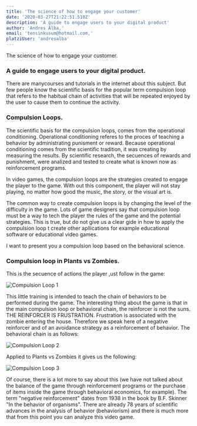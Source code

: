 ```yaml
---
title: 'The science of how to engage your customer'
date: '2020-03-27T21:22:51.510Z'
description: 'A guide to engage users to your digital product'
author: 'Andres Alba,'
email: 'tensinkusum@hotmail.com,'
platziUser: 'andresalba'
---
```


The science of how to engage your customer. 

### A guide to engage users to your digital product.     

There are manycourses and tutorials in the internet about this subject. But few people know the scientific basis for the popular term compulsion loop that refers to the habitual chain of activities that will be repeated enjoyed by the user to cause them to continue the activity. 

### Compulsion Loops.  
      
The scientific basis for the compulsion loops, comes from the operational conditioning. Operational conditioning referes to the proces of teaching a behavior by administrating punisment or reward. Because operational conditioning comes from the scientific tradition, it was creating by measuring the results. By scientific research, the secuences of rewards and punishment, were analized and tested to create what is known now as reinforcement programs.

In video games, the compulsion loops are the strategies created to engage the player to the game. With out this component, the player will not stay playing, no matter how good the music, the story, or the visual art is.

The common way to create compulsion loops is by changing the level of the difficulty in the game. Lots of game designers say that compulsion loop must be a way to tech the player the rules of the game and the potential strategies. This is true, but do not give us a clear gide in how to apply the compulsion loop t create other apllications for example educational software or educational video games.

I want to present you a compulsion loop based on the behavioral science.

### Compulsion loop in Plants vs Zombies.      

This is the secuence of actions the player ,ust follow in the game:

![Compulsion Loop 1](https://i.postimg.cc/ZRSRJT4R/img1.jpg)

This little training is intended to teach the chain of behaviors to be performed during the game. The interesting thing about the game is that in the main compulsion loop or behavioral chain, the reinforcer is not the suns. THE REINFORCER IS FRUSTRATION. Frustration is associated with the zombie entering the house. Therefore we speak here of a negative reinforcer and of an avoidance strategy as a reinforcement of behavior. The behavioral chain is as follows: 

![Compulsion Loop 2](https://i.postimg.cc/638yHHWV/img2.jpg)

Applied to Plants vs Zombies it gives us the following:

![Compulsion Loop 3](https://i.postimg.cc/FHKmgYs3/img3.jpg)

Of course, there is a lot more to say about this (we have not talked about the balance of the game through reinforcement programs or the purchase of items inside the game through behavioral economics, for example). The term "negative reinforcement" dates from 1938 in the book by B.F. Skinner "In the behavior of organisms". There are already 78 years of scientific advances in the analysis of behavior (behaviorism) and there is much more that from this point you can analyze this video game.
